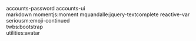accounts-password
accounts-ui  
markdown
momentjs:moment 
mquandalle:jquery-textcomplete
reactive-var  
seriousm:emoji-continued      
twbs:bootstrap                  
utilities:avatar         